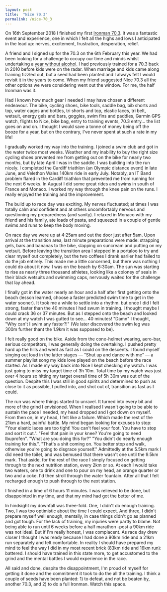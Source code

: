 ```yaml
---
layout: post
title:  "Nice 70.3"
permalink: /nice-70_3
---
```


On 16th September 2018 I finished my first [Ironman 70.3](https://en.wikipedia.org/wiki/Ironman_70.3). It was a fantastic event and experience, one in which I felt all the highs and lows I anticipated in the lead up: nerves, excitement, frustration, desperation, relief.

A friend and I signed up for the 70.3 on the 6th February this year. We had been looking for a challenge to occupy our time and minds whilst undertaking a [year without alcohol](https://awolski.com/show). I had previously trained for a 70.3 back in 2010 before kids were on the radar. When marriage and kids came along training fizzled out, but a seed had been planted and I always felt I would revisit it in the years to come. When my friend suggested Nice 70.3 all the other options we were considering went out the window. For me, the half Ironman was it.

Had I known how much gear I needed I may have chosen a different endeavour. The bike, cycling shoes, bike tools, saddle bag, bib shorts and top, water cages and bottles, tri shorts and top, elastic laces, tri belt, wetsuit, energy gels and bars, goggles, swim fins and paddles, Garmin GPS watch, flights to Nice, bike bag, entry to training events, 70.3 entry... the list goes on and on. I thought I would save a tonne of money being off the booze for a year, but on the contrary, I've never spent at such a rate in my life! 

I gradually worked my way into the training. I joined a swim club and got in the water twice most weeks. Weather and my inability to buy the right size cycling shoes prevented me from getting out on the bike for nearly two months, but by late April I was in the saddle. I was building into the run nicely. I completed the Cardiff triathlon (an Olympic distance event) in late June, and Velethon Wales 140km ride in early July. Notably, an IT Band problem flared in the Cardiff triathlon that prevented me from running for the next 6 weeks. In August I did some great rides and swims in south of France and Monaco. I worked my way through the knee pain on the runs. I really enjoyed the training and the improvement.

The build up to race day was exciting. My nerves fluctuated; at times I was totally calm and confident and at others uncomfortably nervous and questioning my preparedness (and sanity). I relaxed in Monaco with my friend and his family, ate loads of pasta, and squeezed in a couple of gentle swims and runs to keep the body moving.

On race day we were up at 4:25am and out the door just after 5am. Upon arrival at the transition area, last minute preparations were made: strapping gels, bars and bananas to the bike, slapping on suncream and putting on my wetsuit. Before leaving the transition area I stepped in a portaloo to try and clear myself out completely, but the two coffees I drank earlier had failed to do the job entirely. This made me a little concerned, but there was nothing I could do about it now. I was on the beach by 6:30am. The sun was starting to rise as nearly three thousand athletes, looking like a coloney of seals in their black wetsuits and swimming caps, nervously waited for the challenge that lay ahead.

I finally got in the water nearly an hour and a half after first getting onto the beach (lesson learned, choose a faster predicted swim time to get in the water sooner). It took me a while to settle into a rhythm. but once I did I felt strong, faster than the 40 minutes I had swum in training. I thought maybe I could crack 36 or 37 minutes. But as I stepped onto the beach and looked down at my watch I was gutted to see... 40 minutes! "Damn" I thought, "Why can't I swim any faster?!" (We later discovered the swim leg was 300m further thant the 1.9km it was supposed to be).

I felt really good on the bike. Aside from the cone-helmet wearing, aero-bar, serious competitors, I was generally doing the overtaking. I pushed pretty hard up the hills and went as fast as I could on the descents. I found myself singing out loud in the latter stages — "Shut up and dance with me" — a summer playlist song my kids love played on the beach before the race started. As I made my way back into Nice I kept checking my watch. I was just going to miss my target time of 3h 10m. Total time by my watch was just over 4 hours so hitting my target overall time of 5h 30m was out of the question. Despite this I was still in good spirits and determined to push as close to it as possible, I pulled into, and shot out of, transition as fast as I could.

The run was where things started to unravel. It turned into every bit and more of the grind I envisioned. When I realised I wasn't going to be able to sustain the pace I needed, my head dropped and I got down on myself. From then on, in my head, I felt like a failure. Which made the rest of the 21km a hard, painful battle. My mind began looking for excuses to stop: "Your elastic laces are too tight! You can't feel your foot. You have to stop and sort it out.". "Feel that pain in your knee? You're going to need Ibuprofen". "What are you doing this for?" "You didn't do nearly enough training for this.". "That's a shit coming on. You better stop and walk, otherwise you're going to disgrace yourself." Admittedly at the 5.5km mark I did need the toilet, and was bemused that there wasn't one until the 9.5km mark. That aside, for the rest of the race I simply focused on getting through to the next nutrition station, every 2km or so. At each I would take two waters, one to drink and one to pour on my head, an orange quarter or two and a coke. I'd then stroll through the water fountain. After all that I felt recharged enough to push through to the next station. 

I finished in a time of 6 hours 11 minutes. I was relieved to be done, but disappointed in my time, and that my mind had got the better of me.

In hindsight my downfall was three-fold. One, I didn't do enough training. Two, I was too optimistic about the time I could expect. And three, I didn't prepare myself well enough, mentally, in case things didn't go as planned and got tough. For the lack of training, my injuries were partly to blame. Not being able to run until 6 weeks before a half marathon -post a 90km ride was not ideal. But if I'm really honest, I was complacent. As race day drew closer I thought I was ready because I had done a 90km ride and a 21km run separately and felt comfortable. In reality I should have prepared my mind to feel the way I did in my most recent brick (83km ride and 16km run): battered. I should have trained in this state more, to get accustomed to the grind and the mental battles I would experience in the race.

All said and done, despite the disappointment, I'm proud of myself for getting it done and the commitment it took to do the all the training. I think a couple of seeds have been planted: 1) to defeat, and not be beaten by, another 70.3, and 2) to do a full Ironman. Watch this space. 
